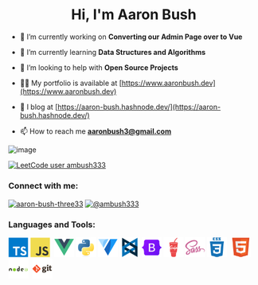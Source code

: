 <h1 align="center"> Hi, I'm Aaron Bush</h1>

- 🔭 I’m currently working on **Converting our Admin Page over to Vue**

- 🌱 I’m currently learning **Data Structures and Algorithms**

- 🤝 I’m looking to help with **Open Source Projects**

- 👨‍💻 My portfolio is available at [https://www.aaronbush.dev](https://www.aaronbush.dev)

- 📝 I blog at [https://aaron-bush.hashnode.dev/](https://aaron-bush.hashnode.dev/)

- 📫 How to reach me **aaronbush3@gmail.com**

![image](https://www.codewars.com/users/Ambush3/badges/large)     


[![LeetCode user ambush333](https://img.shields.io/badge/dynamic/json?style=for-the-badge&labelColor=black&color=%23ffa116&label=Solved&query=solvedOverTotal&url=https%3A%2F%2Fleetcode-badge.vercel.app%2Fapi%2Fusers%2Fambush333&logo=leetcode&logoColor=yellow)](https://leetcode.com/ambush333/)

<h3 align="left">Connect with me:</h3>
<p align="left">

<a href="https://linkedin.com/in/aaron-bush-three33" target="blank"><img align="center" src="https://raw.githubusercontent.com/rahuldkjain/github-profile-readme-generator/master/src/images/icons/Social/linked-in-alt.svg" alt="aaron-bush-three33" height="30" width="40" /></a>
<a href="https://hashnode.com/@ambush333" target="blank"><img align="center" src="https://raw.githubusercontent.com/rahuldkjain/github-profile-readme-generator/master/src/images/icons/Social/hashnode.svg" alt="@ambush333" height="30" width="40" /></a>
</p>

<h3 align="left">Languages and Tools:</h3>
<div>
    <img src="https://raw.githubusercontent.com/devicons/devicon/1119b9f84c0290e0f0b38982099a2bd027a48bf1/icons/typescript/typescript-original.svg" title="TypeScript" alt="TypeScript" width="40" height="40" />
    <img src="https://github.com/devicons/devicon/blob/master/icons/javascript/javascript-original.svg" title="JavaScript" alt="JavaScript" width="40" height="40"/>&nbsp;
    <img src="https://raw.githubusercontent.com/devicons/devicon/1119b9f84c0290e0f0b38982099a2bd027a48bf1/icons/vuejs/vuejs-original.svg" title="Vue" alt="VueJS" width="40" height="40" />
    <img src="https://raw.githubusercontent.com/devicons/devicon/master/icons/python/python-original.svg" title="Python" alt="Python" width="40" height="40"/>
  <img src="https://raw.githubusercontent.com/devicons/devicon/1119b9f84c0290e0f0b38982099a2bd027a48bf1/icons/vuetify/vuetify-original.svg" title="Vuetify" alt="Vuetify" width="40" height="40" />
  <img src="https://raw.githubusercontent.com/devicons/devicon/1119b9f84c0290e0f0b38982099a2bd027a48bf1/icons/backbonejs/backbonejs-original.svg" title="BackboneJS" alt="BackboneJS" width="40" height="40" />
  <img src="https://raw.githubusercontent.com/devicons/devicon/1119b9f84c0290e0f0b38982099a2bd027a48bf1/icons/bootstrap/bootstrap-original.svg" title="Bootstrap" alt="Bootstrap" width="40" height="40" />
  <img src="https://raw.githubusercontent.com/devicons/devicon/1119b9f84c0290e0f0b38982099a2bd027a48bf1/icons/gulp/gulp-plain.svg" title="Gulp" alt="Gulp" width="40" height="40" />
  <img src="https://raw.githubusercontent.com/devicons/devicon/1119b9f84c0290e0f0b38982099a2bd027a48bf1/icons/sass/sass-original.svg" title="Sass" alt="Sass" width="40" height="40" />
  <img src="https://github.com/devicons/devicon/blob/master/icons/css3/css3-plain-wordmark.svg"  title="CSS3" alt="CSS" width="40" height="40"/>&nbsp;
  <img src="https://github.com/devicons/devicon/blob/master/icons/html5/html5-original.svg" title="HTML5" alt="HTML" width="40" height="40"/>&nbsp;
  <img src="https://github.com/devicons/devicon/blob/master/icons/nodejs/nodejs-original-wordmark.svg" title="NodeJS" alt="NodeJS" width="40" height="40"/>&nbsp;
  <img src="https://github.com/devicons/devicon/blob/master/icons/git/git-original-wordmark.svg" title="Git" **alt="Git" width="40" height="40"/>
</div> 
  


